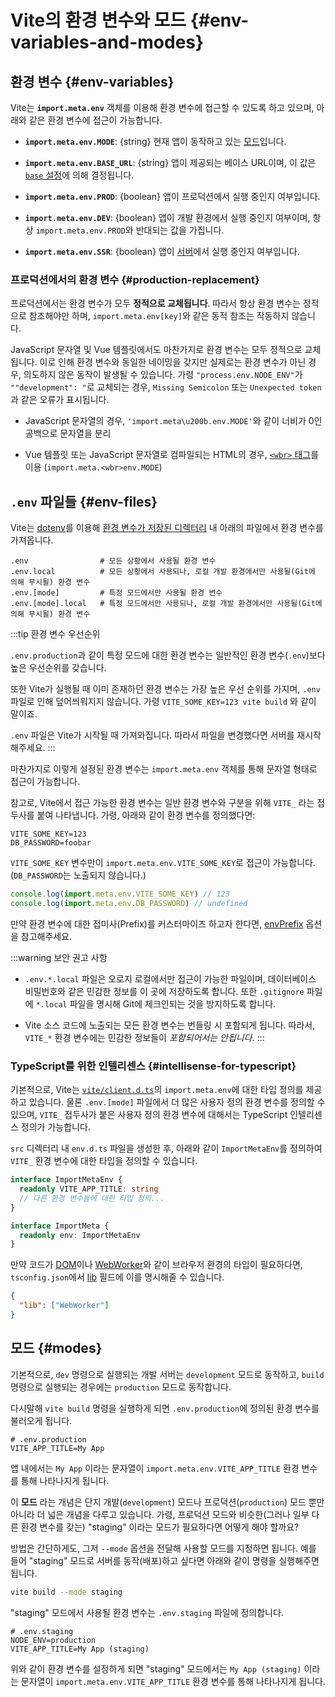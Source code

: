 # Vite의 환경 변수와 모드 {#env-variables-and-modes}

## 환경 변수 {#env-variables}

Vite는 **`import.meta.env`** 객체를 이용해 환경 변수에 접근할 수 있도록 하고 있으며, 아래와 같은 환경 변수에 접근이 가능합니다.

- **`import.meta.env.MODE`**: {string} 현재 앱이 동작하고 있는 [모드](#modes)입니다.

- **`import.meta.env.BASE_URL`**: {string} 앱이 제공되는 베이스 URL이며, 이 값은 [`base` 설정](/config/shared-options.md#base)에 의해 결정됩니다.

- **`import.meta.env.PROD`**: {boolean} 앱이 프로덕션에서 실행 중인지 여부입니다.

- **`import.meta.env.DEV`**: {boolean} 앱이 개발 환경에서 실행 중인지 여부이며, 항상 `import.meta.env.PROD`와 반대되는 값을 가집니다.

- **`import.meta.env.SSR`**: {boolean} 앱이 [서버](./ssr.md#conditional-logic)에서 실행 중인지 여부입니다.

### 프로덕션에서의 환경 변수 {#production-replacement}

프로덕션에서는 환경 변수가 모두 **정적으로 교체됩니다**. 따라서 항상 환경 변수는 정적으로 참조해야만 하며, `import.meta.env[key]`와 같은 동적 참조는 작동하지 않습니다.

JavaScript 문자열 및 Vue 템플릿에서도 마찬가지로 환경 변수는 모두 정적으로 교체됩니다. 이로 인해 환경 변수와 동일한 네이밍을 갖지만 실제로는 환경 변수가 아닌 경우, 의도하지 않은 동작이 발생될 수 있습니다. 가령 `"process.env.`<wbr>`NODE_ENV"`가 `""development": "`로 교체되는 경우, `Missing Semicolon` 또는 `Unexpected token`과 같은 오류가 표시됩니다.

- JavaScript 문자열의 경우, `'import.meta\u200b.env.MODE'`와 같이 너비가 0인 공백으로 문자열을 분리

- Vue 템플릿 또는 JavaScript 문자열로 컴파일되는 HTML의 경우, [`<wbr>` 태그](https://developer.mozilla.org/en-US/docs/Web/HTML/Element/wbr)를 이용 (`import.meta.<wbr>env.MODE`)

## `.env` 파일들 {#env-files}

Vite는 [dotenv](https://github.com/motdotla/dotenv)를 이용해 [환경 변수가 저장된 디렉터리](/config/shared-options.md#envdir) 내 아래의 파일에서 환경 변수를 가져옵니다.

```
.env                # 모든 상황에서 사용될 환경 변수
.env.local          # 모든 상황에서 사용되나, 로컬 개발 환경에서만 사용될(Git에 의해 무시될) 환경 변수
.env.[mode]         # 특정 모드에서만 사용될 환경 변수
.env.[mode].local   # 특정 모드에서만 사용되나, 로컬 개발 환경에서만 사용될(Git에 의해 무시될) 환경 변수
```

:::tip 환경 변수 우선순위

`.env.production`과 같이 특정 모드에 대한 환경 변수는 일반적인 환경 변수(`.env`)보다 높은 우선순위를 갖습니다.

또한 Vite가 실행될 때 이미 존재하던 환경 변수는 가장 높은 우선 순위를 가지며, `.env` 파일로 인해 덮어씌워지지 않습니다. 가령 `VITE_SOME_KEY=123 vite build` 와 같이 말이죠.

`.env` 파일은 Vite가 시작될 때 가져와집니다. 따라서 파일을 변경했다면 서버를 재시작해주세요.
:::

마찬가지로 이렇게 설정된 환경 변수는 `import.meta.env` 객체를 통해 문자열 형태로 접근이 가능합니다.

참고로, Vite에서 접근 가능한 환경 변수는 일반 환경 변수와 구분을 위해 `VITE_` 라는 접두사를 붙여 나타냅니다. 가령, 아래와 같이 환경 변수를 정의했다면:

```
VITE_SOME_KEY=123
DB_PASSWORD=foobar
```

`VITE_SOME_KEY` 변수만이 `import.meta.env.VITE_SOME_KEY`로 접근이 가능합니다. (`DB_PASSWORD`는 노출되지 않습니다.)

```js
console.log(import.meta.env.VITE_SOME_KEY) // 123
console.log(import.meta.env.DB_PASSWORD) // undefined
```

만약 환경 변수에 대한 접미사(Prefix)를 커스터마이즈 하고자 한다면, [envPrefix](/config/index#envprefix) 옵션을 참고해주세요.

:::warning 보안 권고 사항
- `.env.*.local` 파일은 오로지 로컬에서만 접근이 가능한 파일이며, 데이터베이스 비밀번호와 같은 민감한 정보를 이 곳에 저장하도록 합니다. 또한 `.gitignore` 파일에 `*.local` 파일을 명시해 Git에 체크인되는 것을 방지하도록 합니다.

- Vite 소스 코드에 노출되는 모든 환경 변수는 번들링 시 포함되게 됩니다. 따라서, `VITE_*` 환경 변수에는 민감한 정보들이 _포함되어서는 안됩니다_.
:::

### TypeScript를 위한 인텔리센스 {#intellisense-for-typescript}

기본적으로, Vite는 [`vite/client.d.ts`](https://github.com/vitejs/vite/blob/main/packages/vite/client.d.ts)의 `import.meta.env`에 대한 타입 정의를 제공하고 있습니다. 물론 `.env.[mode]` 파일에서 더 많은 사용자 정의 환경 변수를 정의할 수 있으며, `VITE_` 접두사가 붙은 사용자 정의 환경 변수에 대해서는 TypeScript 인텔리센스 정의가 가능합니다.

`src` 디렉터리 내 `env.d.ts` 파일을 생성한 후, 아래와 같이 `ImportMetaEnv`를 정의하여 `VITE_` 환경 변수에 대한 타입을 정의할 수 있습니다.

```typescript
interface ImportMetaEnv {
  readonly VITE_APP_TITLE: string
  // 다른 환경 변수들에 대한 타입 정의...
}

interface ImportMeta {
  readonly env: ImportMetaEnv
}
```

만약 코드가 [DOM](https://github.com/microsoft/TypeScript/blob/main/lib/lib.dom.d.ts)이나 [WebWorker](https://github.com/microsoft/TypeScript/blob/main/lib/lib.webworker.d.ts)와 같이 브라우저 환경의 타입이 필요하다면, `tsconfig.json`에서 [lib](https://www.typescriptlang.org/tsconfig#lib) 필드에 이를 명시해줄 수 있습니다.

```json
{
  "lib": ["WebWorker"]
}
```

## 모드 {#modes}

기본적으로, `dev` 명령으로 실행되는 개발 서버는 `development` 모드로 동작하고, `build` 명령으로 실행되는 경우에는 `production` 모드로 동작합니다.

다시말해 `vite build` 명령을 실행하게 되면 `.env.production`에 정의된 환경 변수를 불러오게 됩니다.

```
# .env.production
VITE_APP_TITLE=My App
```

앱 내에서는 `My App` 이라는 문자열이 `import.meta.env.VITE_APP_TITLE` 환경 변수를 통해 나타나지게 됩니다.

이 **모드** 라는 개념은 단지 개발(`development`) 모드나 프로덕션(`production`) 모드 뿐만 아니라 더 넓은 개념을 다루고 있습니다. 가령, 프로덕션 모드와 비슷한(그러나 일부 다른 환경 변수를 갖는) "staging" 이라는 모드가 필요하다면 어떻게 해야 할까요?

방법은 간단하게도, 그저 `--mode` 옵션을 전달해 사용할 모드를 지정하면 됩니다. 예를 들어 "staging" 모드로 서버를 동작(배포)하고 싶다면 아래와 같이 명령을 실행해주면 됩니다.

```bash
vite build --mode staging
```

"staging" 모드에서 사용될 환경 변수는 `.env.staging` 파일에 정의합니다.

```
# .env.staging
NODE_ENV=production
VITE_APP_TITLE=My App (staging)
```

위와 같이 환경 변수를 설정하게 되면 "staging" 모드에서는 `My App (staging)` 이라는 문자열이 `import.meta.env.VITE_APP_TITLE` 환경 변수를 통해 나타나지게 됩니다.
